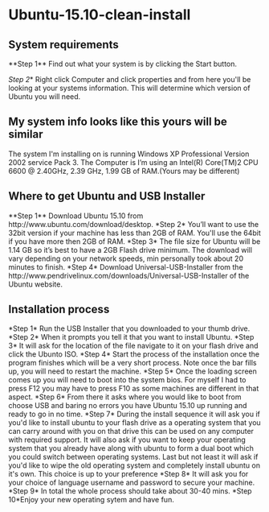 # Ubuntu-15.10-clean-install
<h2>System requirements</h2>
**Step 1** Find out what your system is by clicking the Start button.

*Step 2** Right click Computer and click properties and from here you'll be looking at your systems information. This will determine which version of Ubuntu you will need.

<h2>My system info looks like this yours will be similar</h2>
The system I'm installing on is running Windows XP Professional Version 2002 service Pack 3.
The Computer is I’m using an Intel(R) Core(TM)2 CPU 6600 @ 2.40GHz, 2.39 GHz, 1.99 GB of RAM.(Yours may be different)

<h2>Where to get Ubuntu and USB Installer</h2>
**Step 1** Download Ubuntu 15.10 from http://www.ubuntu.com/download/desktop.
*Step 2* You’ll want to use the 32bit version if your machine has less than 2GB of RAM. You'll use the 64bit if you have more then 2GB of RAM.
*Step 3* The file size for Ubuntu will be 1.14 GB so it’s best to have a 2GB Flash drive minimum. The download will vary depending on your network speeds, min personally took about 20 minutes to finish. 
*Step 4* Download Universal-USB-Installer from the http://www.pendrivelinux.com/downloads/Universal-USB-Installer of the Ubuntu website.
<h2>Installation process</h2>
*Step 1* Run the USB Installer that you downloaded to your thumb drive.
*Step 2* When it prompts you tell it that you want to install Ubuntu.
*Step 3* It will ask for the location of the file navigate to it on your flash drive and click the Ubunto ISO.
*Step 4* Start the process of the installation once the program finishes which will be a very short process. Note once the bar fills up, you will need to restart the machine.
*Step 5* Once the loading screen comes up you will need to boot into the system bios. For myself I had to press F12 you may have to press F10 as some machines are different in that aspect. 
*Step 6* From there it asks where you would like to boot from choose USB and baring no errors you have Ubuntu 15.10 up running and ready to go in no time.
*Step 7* During the install sequence it will ask you if you'd like to install ubuntu to your flash drive as a operating system that you can carry around with you on that drive this can be used on any computer with required support. It will also ask if you want to keep your operating system that you already have along with ubuntu to form a dual boot which you could switch between operating systems. Last but not least it will ask if you'd like to wipe the old operating system and completely install ubuntu on it's own. This choice is up to your preference
*Step 8* It will ask you for your choice of language username and password to secure your machine.	
*Step 9* In total the whole process should take about 30-40 mins.
*Step 10*Enjoy your new operating sytem and have fun.
